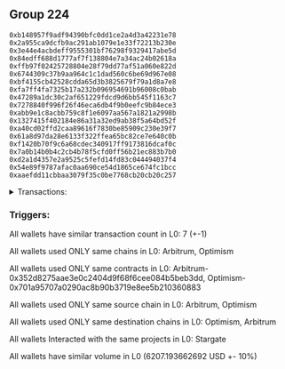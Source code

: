 ## Group 224

```0x85aef055b224cbdccc20d6bd34064bc8f1d927e0
0xb148957f9adf94390bfc0dd1ce2a4d3a42231e78
0x2a955ca9dcfb9ac291ab1079e1e33f72213b230e
0x3e44e4acbdeff9555301bf76298f9329417abe5d
0x84edff688d1777af7f138804e7a34ac24b02618a
0xffb97f02425728804e28f79dd77af51a060e822d
0x6744309c37b9aa964c1c1dad560c6be69d967e08
0xbf4155cb42528cdda65d3b3825679f79a1d8a7e8
0xfa7ff4fa7325b17a232b096954691b96008c0bab
0x47289a1dc30c2af651229fdcd9d6bb545f1163c7
0x7278840f996f26f46eca6db4f9b0eefc9b84ece3
0xabb9e1c8acbb759c8f1e6097aa567a1821a2998b
0x1327415f402184e86a31a32ed9ab38f5a64bd52f
0xa40cd02ffd2caa89616f7830be85909c230e39f7
0x61a8d97da28e6133f322ffea65bc82ce7e640c0b
0xf1420b70f9c6a68cdec340917ff9173816dcaf0c
0x7a0b14b0b4c2cb4b78f5cfd0ff56b21ec883b7b0
0xd2a1d4357e2a9525c5fefd14fd83c044494037f4
0x54e89f9787afac0aa690ce54d1865ce674fc1bcc
0xaaefdd11cbbaa3079f35c0be7768cb20cb20c257
```
<details>
<summary>Transactions:</summary>

Hashes: 

Wallet: 0x85aef055b224cbdccc20d6bd34064bc8f1d927e0

       Hash: 0xca065047dff1a19ec8798769c22b08d956bb924a8e5eb78473f703dda64dabce
         - source chain: Arbitrum
         - destination chain: Optimism
         - project: Stargate
         - contract: 0x352d8275aae3e0c2404d9f68f6cee084b5beb3dd
         - value USD: 101.4391
       Hash: 0x3de6a6a74937b1d0f14e4748ebddc6ce9bd067c31b324c7e607c80cacf4a27a3
         - source chain: Arbitrum
         - destination chain: Optimism
         - project: Stargate
         - contract: 0x352d8275aae3e0c2404d9f68f6cee084b5beb3dd
         - value USD: 1007.136038728
       Hash: 0x701e6d26c32115bd0e7bd4bc6b8005b77e13a4b90878caa19a34c95a2e2b5196
         - source chain: Arbitrum
         - destination chain: Optimism
         - project: Stargate
         - contract: 0x352d8275aae3e0c2404d9f68f6cee084b5beb3dd
         - value USD: 1007.875798185
       Hash: 0xb9e46e758c6664f8fbdba45703059c52f56997bfb595a19978f3a1b66a5495a5
         - source chain: Arbitrum
         - destination chain: Optimism
         - project: Stargate
         - contract: 0x352d8275aae3e0c2404d9f68f6cee084b5beb3dd
         - value USD: 1042.571193773
       Hash: 0xe3523dbe919a79850096612a99a04773248b829471f94f7ca444137cc34f0c82
         - source chain: Optimism
         - destination chain: Arbitrum
         - project: Stargate
         - contract: 0x701a95707a0290ac8b90b3719e8ee5b210360883
         - value USD: 960.676613225
       Hash: 0x8bdde174b822a7a946e0e0cef851e13622d3d1c9cfee4cc90da9b68dc1ce64b3
         - source chain: Optimism
         - destination chain: Arbitrum
         - project: Stargate
         - contract: 0x701a95707a0290ac8b90b3719e8ee5b210360883
         - value USD: 946.799377359
       Hash: 0x8a5e4b23cff30675c6d14cdb5a86c1fd58e88c58392628b50c34f224b94e8fda
         - source chain: Optimism
         - destination chain: Arbitrum
         - project: Stargate
         - contract: 0x701a95707a0290ac8b90b3719e8ee5b210360883
         - value USD: 1140.695541422
Wallet: 0xb148957f9adf94390bfc0dd1ce2a4d3a42231e78

       Hash:0x549a2662551ca91f1c61abf7ea783b0e9220b55d9c49df5c316ac75afcab9aa7
         - source chain: Arbitrum
         - destination chain: Optimism
         - project: Stargate
         - contract: 0x352d8275aae3e0c2404d9f68f6cee084b5beb3dd
         - value USD: 101.4391
       Hash:0x79a73bc6ee59b32d7e54b8e09de87a3990ebdcc034cba18dd56ed20379983bc0
         - source chain: Arbitrum
         - destination chain: Optimism
         - project: Stargate
         - contract: 0x352d8275aae3e0c2404d9f68f6cee084b5beb3dd
         - value USD: 1007.393615141
       Hash:0x41723eb8bfc10bf39d1a5539f302bffb4da0e8eaf741ce3deaf3fcb8f897685c
         - source chain: Arbitrum
         - destination chain: Optimism
         - project: Stargate
         - contract: 0x352d8275aae3e0c2404d9f68f6cee084b5beb3dd
         - value USD: 1013.207482739
       Hash:0xd22530352072447f3694d8a0106d9a59112e47258458cb178e491559b49d4e09
         - source chain: Arbitrum
         - destination chain: Optimism
         - project: Stargate
         - contract: 0x352d8275aae3e0c2404d9f68f6cee084b5beb3dd
         - value USD: 988.602802566
       Hash:0x18956690b09ba2a81f0a70f3b3e98a952ed7295d9460580c2e9729877590af84
         - source chain: Optimism
         - destination chain: Arbitrum
         - project: Stargate
         - contract: 0x701a95707a0290ac8b90b3719e8ee5b210360883
         - value USD: 958.331441316
       Hash:0xfade25dcf103595e46a8b46f984400a31d7a0b3ae846d6f3d3af0691fa1f21f6
         - source chain: Optimism
         - destination chain: Arbitrum
         - project: Stargate
         - contract: 0x701a95707a0290ac8b90b3719e8ee5b210360883
         - value USD: 951.754656915
       Hash:0xae56689a6c6cfbcf52b9288b3accc32e81150f684e658c42f1722b0e91db400b
         - source chain: Optimism
         - destination chain: Arbitrum
         - project: Stargate
         - contract: 0x701a95707a0290ac8b90b3719e8ee5b210360883
         - value USD: 1089.180258906
Wallet: 0x2a955ca9dcfb9ac291ab1079e1e33f72213b230e

       Hash:0xe205a5a8bed20484dadd4855cc169d3d0dde87408999a075e7f697bbce50f78e
         - source chain: Arbitrum
         - destination chain: Optimism
         - project: Stargate
         - contract: 0x352d8275aae3e0c2404d9f68f6cee084b5beb3dd
         - value USD: 101.63898
       Hash:0x4bd3a74c1cb57eb2867c24499788f1810c8dfff7f6058088d7b9ad5f741f1aa7
         - source chain: Arbitrum
         - destination chain: Optimism
         - project: Stargate
         - contract: 0x352d8275aae3e0c2404d9f68f6cee084b5beb3dd
         - value USD: 775.574843819
       Hash:0x646f9ac22629938b9ea7276b6ff8cf60a7fe81f05352e2671b7d674e719a4ef5
         - source chain: Arbitrum
         - destination chain: Optimism
         - project: Stargate
         - contract: 0x352d8275aae3e0c2404d9f68f6cee084b5beb3dd
         - value USD: 1139.714297946
       Hash:0x5c79ccf9f3a05bc8e1c6865924d495f65d1284ec852c16958ddcee06df7b1a3d
         - source chain: Arbitrum
         - destination chain: Optimism
         - project: Stargate
         - contract: 0x352d8275aae3e0c2404d9f68f6cee084b5beb3dd
         - value USD: 1075.910515542
       Hash:0xcb00827da24d570b6a3f385d4763b15639636948a99ca8498725fdc7cf4f0723
         - source chain: Optimism
         - destination chain: Arbitrum
         - project: Stargate
         - contract: 0x701a95707a0290ac8b90b3719e8ee5b210360883
         - value USD: 1057.535156789
       Hash:0x8f902d6013fa7274ae11e338ffd36daadd202e18005da8c378418bbd846dd0ad
         - source chain: Optimism
         - destination chain: Arbitrum
         - project: Stargate
         - contract: 0x701a95707a0290ac8b90b3719e8ee5b210360883
         - value USD: 946.078163403
       Hash:0x4cf455d8d7f34d38040f6199a56019031e50f3e2286b4011915d6c54163356ec
         - source chain: Optimism
         - destination chain: Arbitrum
         - project: Stargate
         - contract: 0x701a95707a0290ac8b90b3719e8ee5b210360883
         - value USD: 977.993502904
Wallet: 0x3e44e4acbdeff9555301bf76298f9329417abe5d

       Hash:0x4c44a4932ad13541eb0ee10786041f1c678c07c4cd11b401f1cec85f540ed8a4
         - source chain: Arbitrum
         - destination chain: Optimism
         - project: Stargate
         - contract: 0x352d8275aae3e0c2404d9f68f6cee084b5beb3dd
         - value USD: 101.4391
       Hash:0x93f88fd5ff82d0d49f8d1ebd55cb90fa5cda1ec3e1da81cbfb084e969aa6f052
         - source chain: Arbitrum
         - destination chain: Optimism
         - project: Stargate
         - contract: 0x352d8275aae3e0c2404d9f68f6cee084b5beb3dd
         - value USD: 945.727638702
       Hash:0x3915b119a50d4c9d4efe2bb7826cef6198054856adc5bda15b9ef6064f25eac2
         - source chain: Arbitrum
         - destination chain: Optimism
         - project: Stargate
         - contract: 0x352d8275aae3e0c2404d9f68f6cee084b5beb3dd
         - value USD: 1028.33089782
       Hash:0x33d92194e7ba1304518c2e52c8ca9453b45cb84ece7eef34a10800138c9136d8
         - source chain: Arbitrum
         - destination chain: Optimism
         - project: Stargate
         - contract: 0x352d8275aae3e0c2404d9f68f6cee084b5beb3dd
         - value USD: 1009.768479727
       Hash:0x581a773851e6d961100db4e729794a87828402f67d03d8073b8dd7fd9c2af5c6
         - source chain: Optimism
         - destination chain: Arbitrum
         - project: Stargate
         - contract: 0x701a95707a0290ac8b90b3719e8ee5b210360883
         - value USD: 1049.930519847
       Hash:0x01bc0e1bcf4971d66779a8aefacac5e5de626a220f65e974d44bca56cd770f18
         - source chain: Optimism
         - destination chain: Arbitrum
         - project: Stargate
         - contract: 0x701a95707a0290ac8b90b3719e8ee5b210360883
         - value USD: 960.676613225
       Hash:0x86980e1c9d7f1b536ee4d693bb3a3cb19dddbea09f12e0c8994801073bd35392
         - source chain: Optimism
         - destination chain: Arbitrum
         - project: Stargate
         - contract: 0x701a95707a0290ac8b90b3719e8ee5b210360883
         - value USD: 963.632246756
Wallet: 0x84edff688d1777af7f138804e7a34ac24b02618a

       Hash:0xb3eb9e3f6810de85ceb892c7f07ea8d84fd8ac1de00bdee106c9660b72ecb40e
         - source chain: Arbitrum
         - destination chain: Optimism
         - project: Stargate
         - contract: 0x352d8275aae3e0c2404d9f68f6cee084b5beb3dd
         - value USD: 103.48787
       Hash:0x5b40579ff3bc165e05ad2889340004578b818f31d9e7a50acd28fff85d3440b4
         - source chain: Arbitrum
         - destination chain: Optimism
         - project: Stargate
         - contract: 0x352d8275aae3e0c2404d9f68f6cee084b5beb3dd
         - value USD: 963.154253003
       Hash:0xf042e7e7ac5cf7623e852c746b4d6c0c6a7666333990b48982a888ca064f256e
         - source chain: Arbitrum
         - destination chain: Optimism
         - project: Stargate
         - contract: 0x352d8275aae3e0c2404d9f68f6cee084b5beb3dd
         - value USD: 1034.269873962
       Hash:0xbed106f18ac81c39b61a6ee3f24a45f262819f5c5b20cbb7db0045fd1decb403
         - source chain: Arbitrum
         - destination chain: Optimism
         - project: Stargate
         - contract: 0x352d8275aae3e0c2404d9f68f6cee084b5beb3dd
         - value USD: 1043.779467559
       Hash:0x15bd3abef54ddffb2b263e1cae782d432e0f774bbc6aa791268e9be54abc2d15
         - source chain: Optimism
         - destination chain: Arbitrum
         - project: Stargate
         - contract: 0x701a95707a0290ac8b90b3719e8ee5b210360883
         - value USD: 1060.527949393
       Hash:0x97657ad609f0c47460f505a95d76750ef85d5d10528c244cfacdc18d6693774d
         - source chain: Optimism
         - destination chain: Arbitrum
         - project: Stargate
         - contract: 0x701a95707a0290ac8b90b3719e8ee5b210360883
         - value USD: 1038.400908998
       Hash:0x4f48a79b2d9940700968af0966ea0368b8f531baee3d0f05c61fb509055329de
         - source chain: Optimism
         - destination chain: Arbitrum
         - project: Stargate
         - contract: 0x701a95707a0290ac8b90b3719e8ee5b210360883
         - value USD: 938.470195283
Wallet: 0xffb97f02425728804e28f79dd77af51a060e822d

       Hash:0xa53352543081b2d0d8ed4df144ee8a0ded8347752d710ee18fdd6ccf6d4e9bcd
         - source chain: Arbitrum
         - destination chain: Optimism
         - project: Stargate
         - contract: 0x352d8275aae3e0c2404d9f68f6cee084b5beb3dd
         - value USD: 103.48787
       Hash:0xdac56245e4c1b021d4538fdb5039edca5c4ef9461acabfb60c99b2d27bf62cb3
         - source chain: Arbitrum
         - destination chain: Optimism
         - project: Stargate
         - contract: 0x352d8275aae3e0c2404d9f68f6cee084b5beb3dd
         - value USD: 973.050093463
       Hash:0x4039083292a6c22f5d223ec347a8bcb91d8aebfc9935d69c6be19771153347bc
         - source chain: Arbitrum
         - destination chain: Optimism
         - project: Stargate
         - contract: 0x352d8275aae3e0c2404d9f68f6cee084b5beb3dd
         - value USD: 1058.800960874
       Hash:0x372d6640bb3eabcbae0f821d590fdb5bb2bcca1c350832397edb237d308d128e
         - source chain: Arbitrum
         - destination chain: Optimism
         - project: Stargate
         - contract: 0x352d8275aae3e0c2404d9f68f6cee084b5beb3dd
         - value USD: 961.122844052
       Hash:0x05a67549068d0787d70406e404df968f3f7c465a3d15a55bbf2ea6251f896271
         - source chain: Optimism
         - destination chain: Arbitrum
         - project: Stargate
         - contract: 0x701a95707a0290ac8b90b3719e8ee5b210360883
         - value USD: 1060.282638524
       Hash:0xbac698e2456326285ccdb10e3ff08b0f73e1bd8c6703d1527b6daa7b8bf82081
         - source chain: Optimism
         - destination chain: Arbitrum
         - project: Stargate
         - contract: 0x701a95707a0290ac8b90b3719e8ee5b210360883
         - value USD: 1009.738787049
       Hash:0x2abc24460a30ba9be0ec37a22695150b138cc08eec9ec7968ec685b206cde299
         - source chain: Optimism
         - destination chain: Arbitrum
         - project: Stargate
         - contract: 0x701a95707a0290ac8b90b3719e8ee5b210360883
         - value USD: 919.733154059
Wallet: 0x6744309c37b9aa964c1c1dad560c6be69d967e08

       Hash:0x4149f83b6496c27f623c014b8fee37aff5031cac275032910f10e603ccb37820
         - source chain: Arbitrum
         - destination chain: Optimism
         - project: Stargate
         - contract: 0x352d8275aae3e0c2404d9f68f6cee084b5beb3dd
         - value USD: 103.48787
       Hash:0x5202aa4335f3d0cf73159a5f19bee2fbbdec1a21b92f62e580b0a241b4b88365
         - source chain: Arbitrum
         - destination chain: Optimism
         - project: Stargate
         - contract: 0x352d8275aae3e0c2404d9f68f6cee084b5beb3dd
         - value USD: 1034.269873962
       Hash:0x6adeaf5e57f1dc18b8a04d310206f87efe419d7992a32623285158e128ace8b7
         - source chain: Arbitrum
         - destination chain: Optimism
         - project: Stargate
         - contract: 0x352d8275aae3e0c2404d9f68f6cee084b5beb3dd
         - value USD: 1006.346137729
       Hash:0xa888d976bf8d8500d236990ebeeab76b2fa3143cbd6ed75531108dd705eac99b
         - source chain: Arbitrum
         - destination chain: Optimism
         - project: Stargate
         - contract: 0x352d8275aae3e0c2404d9f68f6cee084b5beb3dd
         - value USD: 927.318440075
       Hash:0xae0681378d7aada70e2e85e3049d02e1b0a7da09afcd1dfbb4fbc9034c687f45
         - source chain: Optimism
         - destination chain: Arbitrum
         - project: Stargate
         - contract: 0x701a95707a0290ac8b90b3719e8ee5b210360883
         - value USD: 943.465602647
       Hash:0xfe0049d013f023ea3c5f7b14c5de0734d88490dc2ee036158667be57d008e516
         - source chain: Optimism
         - destination chain: Arbitrum
         - project: Stargate
         - contract: 0x701a95707a0290ac8b90b3719e8ee5b210360883
         - value USD: 1020.493215552
       Hash:0xc7f49fcd9eba03cbe2467b1067931062019a80bd1d0bc811e85aca2510b2688f
         - source chain: Optimism
         - destination chain: Arbitrum
         - project: Stargate
         - contract: 0x701a95707a0290ac8b90b3719e8ee5b210360883
         - value USD: 998.34117686
Wallet: 0xbf4155cb42528cdda65d3b3825679f79a1d8a7e8

       Hash:0x23bd40873a1d6a1234cd17502c12070a6808bd345f2eff4bc0ab388effda7bf6
         - source chain: Arbitrum
         - destination chain: Optimism
         - project: Stargate
         - contract: 0x352d8275aae3e0c2404d9f68f6cee084b5beb3dd
         - value USD: 103.28799
       Hash:0xd2c3304a06e667c4bf89f9c3ef1d77e6c30aad15c02d6415dc6e99f62b475593
         - source chain: Arbitrum
         - destination chain: Optimism
         - project: Stargate
         - contract: 0x352d8275aae3e0c2404d9f68f6cee084b5beb3dd
         - value USD: 994.895026359
       Hash:0xa95138d1f6d7c5928d13531e83efd86daba81692a069574663af5c105198d8c5
         - source chain: Arbitrum
         - destination chain: Optimism
         - project: Stargate
         - contract: 0x352d8275aae3e0c2404d9f68f6cee084b5beb3dd
         - value USD: 1006.598807925
       Hash:0x9eea495c3e191705284b776519b20425597f596edecf1a1b521062f6de23f1d9
         - source chain: Arbitrum
         - destination chain: Optimism
         - project: Stargate
         - contract: 0x352d8275aae3e0c2404d9f68f6cee084b5beb3dd
         - value USD: 973.824809841
       Hash:0xa49cee5faf600641d9f250097d787886e2bd34752a336957074804eb0c3671c5
         - source chain: Optimism
         - destination chain: Arbitrum
         - project: Stargate
         - contract: 0x701a95707a0290ac8b90b3719e8ee5b210360883
         - value USD: 919.670448342
       Hash:0xb5903936c94ce63b85b7e4e271dfdfeb5c905146fa4b863a2a1fb10ad6526cc0
         - source chain: Optimism
         - destination chain: Arbitrum
         - project: Stargate
         - contract: 0x701a95707a0290ac8b90b3719e8ee5b210360883
         - value USD: 1018.040106861
       Hash:0xe505df5dd0de9df76e39ef64790c2e4b99749edfd88550c4054c475f34be2536
         - source chain: Optimism
         - destination chain: Arbitrum
         - project: Stargate
         - contract: 0x701a95707a0290ac8b90b3719e8ee5b210360883
         - value USD: 1032.174163827
Wallet: 0xfa7ff4fa7325b17a232b096954691b96008c0bab

       Hash:0x072b156ff91e5c1cdd84b488b79777d81ff7f98b4da8b1b0fce01a1971288c83
         - source chain: Arbitrum
         - destination chain: Optimism
         - project: Stargate
         - contract: 0x352d8275aae3e0c2404d9f68f6cee084b5beb3dd
         - value USD: 101.9388
       Hash:0xd42b94e6b084b9c498a5d495349459dd3fbe387f675115946e1bb28f64c004fd
         - source chain: Arbitrum
         - destination chain: Optimism
         - project: Stargate
         - contract: 0x352d8275aae3e0c2404d9f68f6cee084b5beb3dd
         - value USD: 1058.800960874
       Hash:0xb173bcc5b49656332f5e95b40722621906e226d0dddbab3f9f26ee653f1f3d91
         - source chain: Arbitrum
         - destination chain: Optimism
         - project: Stargate
         - contract: 0x352d8275aae3e0c2404d9f68f6cee084b5beb3dd
         - value USD: 1058.761711135
       Hash:0x8d52fce71bcf0e13313d0d1a2177aa9d14ea2bec1a80d998dadb49c7df963039
         - source chain: Arbitrum
         - destination chain: Optimism
         - project: Stargate
         - contract: 0x352d8275aae3e0c2404d9f68f6cee084b5beb3dd
         - value USD: 912.726134735
       Hash:0x3f1a6166eafafb893f8ee8a98a0e4dd7485dcdad38ec3e1fd2ec7dc29c5c8351
         - source chain: Optimism
         - destination chain: Arbitrum
         - project: Stargate
         - contract: 0x701a95707a0290ac8b90b3719e8ee5b210360883
         - value USD: 1082.311554571
       Hash:0xd07ced59799d7c26e37977c9611c347ced842e0a2af47dceeb1083f639c7ba4e
         - source chain: Optimism
         - destination chain: Arbitrum
         - project: Stargate
         - contract: 0x701a95707a0290ac8b90b3719e8ee5b210360883
         - value USD: 1030.305650317
       Hash:0xdfbd55d367712ab7a13e805d42f97866b80cdd56f94fcd07df3c79696e5508ea
         - source chain: Optimism
         - destination chain: Arbitrum
         - project: Stargate
         - contract: 0x701a95707a0290ac8b90b3719e8ee5b210360883
         - value USD: 912.247608883
Wallet: 0x47289a1dc30c2af651229fdcd9d6bb545f1163c7

       Hash:0x5ed5fe4728c9913fe0e8d03e39d3759a0cd4c7b805bc6f39ec768c9cacaf55c2
         - source chain: Arbitrum
         - destination chain: Optimism
         - project: Stargate
         - contract: 0x352d8275aae3e0c2404d9f68f6cee084b5beb3dd
         - value USD: 102.18865
       Hash:0x3ea501b7534a5b02fe09c53c0597798df57fd0b52309692d378a1f503250831a
         - source chain: Arbitrum
         - destination chain: Optimism
         - project: Stargate
         - contract: 0x352d8275aae3e0c2404d9f68f6cee084b5beb3dd
         - value USD: 985.703228093
       Hash:0x0edbcd7385fab777f24c75652b97bbe50c3c3999d32c5c5f6f642ab63d693117
         - source chain: Arbitrum
         - destination chain: Optimism
         - project: Stargate
         - contract: 0x352d8275aae3e0c2404d9f68f6cee084b5beb3dd
         - value USD: 970.587172337
       Hash:0x03009a583a58c5f3572c42911029e902049e9ef33789cda56805d60bc6ff4b88
         - source chain: Arbitrum
         - destination chain: Optimism
         - project: Stargate
         - contract: 0x352d8275aae3e0c2404d9f68f6cee084b5beb3dd
         - value USD: 999.946217252
       Hash:0xbb2651b6744cdf661c3967fc13fd9044d33361519a7cc65c22246d4aab61adcb
         - source chain: Optimism
         - destination chain: Arbitrum
         - project: Stargate
         - contract: 0x701a95707a0290ac8b90b3719e8ee5b210360883
         - value USD: 948.12650916
       Hash:0xb0891c13cea7cb61b341e8381ce44c89088324bae816746f80a014e2b1f3b1e1
         - source chain: Optimism
         - destination chain: Arbitrum
         - project: Stargate
         - contract: 0x701a95707a0290ac8b90b3719e8ee5b210360883
         - value USD: 984.432517791
       Hash:0xea43c4aa15c797f46236e19cacb240bb2b3c314d3412acdbe444489ac57e8bdc
         - source chain: Optimism
         - destination chain: Arbitrum
         - project: Stargate
         - contract: 0x701a95707a0290ac8b90b3719e8ee5b210360883
         - value USD: 1019.017708062
Wallet: 0x7278840f996f26f46eca6db4f9b0eefc9b84ece3

       Hash:0xdb4d9643c6d5e33062b5757d7d727e617aa3c712ea5d6e8b0fbd6a0c5fe47343
         - source chain: Arbitrum
         - destination chain: Optimism
         - project: Stargate
         - contract: 0x352d8275aae3e0c2404d9f68f6cee084b5beb3dd
         - value USD: 102.28859
       Hash:0x64a37791f54ad43b5e7096b206ab6ba6f967eb0e39bdb33175f2d6a50240aa21
         - source chain: Arbitrum
         - destination chain: Optimism
         - project: Stargate
         - contract: 0x352d8275aae3e0c2404d9f68f6cee084b5beb3dd
         - value USD: 1055.376421141
       Hash:0x1a1c97abb799e2baf3886bb7479cc1da7eb251f1a0b715cad92b4b715e5d9031
         - source chain: Arbitrum
         - destination chain: Optimism
         - project: Stargate
         - contract: 0x352d8275aae3e0c2404d9f68f6cee084b5beb3dd
         - value USD: 919.047358735
       Hash:0x25b1434e005fa5b93a99cbfd7790c563a2329d7c2af076fe984acaf68d513e81
         - source chain: Arbitrum
         - destination chain: Optimism
         - project: Stargate
         - contract: 0x352d8275aae3e0c2404d9f68f6cee084b5beb3dd
         - value USD: 989.389726475
       Hash:0x36b1e5afada8af4a0b09d45c82ac453edd65a32440f215fabeaa8153ceeb9375
         - source chain: Optimism
         - destination chain: Arbitrum
         - project: Stargate
         - contract: 0x701a95707a0290ac8b90b3719e8ee5b210360883
         - value USD: 953.76865915
       Hash:0xec22873d24a20e587db8566fc5bc5f2e06c8c9281c7e0c22af2e874f5c58e13c
         - source chain: Optimism
         - destination chain: Arbitrum
         - project: Stargate
         - contract: 0x701a95707a0290ac8b90b3719e8ee5b210360883
         - value USD: 1005.774563404
       Hash:0x14afb849f6f225d3fd2c4bcb350702fd83b1d5b5393ac165b0f9650c5522a8bd
         - source chain: Optimism
         - destination chain: Arbitrum
         - project: Stargate
         - contract: 0x701a95707a0290ac8b90b3719e8ee5b210360883
         - value USD: 998.49777378
Wallet: 0xabb9e1c8acbb759c8f1e6097aa567a1821a2998b

       Hash:0xf51190352556d6d6c1a8c7e44d61aec13f6eb4f3f1c76ad649e32f8b4200c007
         - source chain: Arbitrum
         - destination chain: Optimism
         - project: Stargate
         - contract: 0x352d8275aae3e0c2404d9f68f6cee084b5beb3dd
         - value USD: 102.18865
       Hash:0xcd104d07585023339ce4809a170769eeb8a01917d9aae03290f48ceb106eab0f
         - source chain: Arbitrum
         - destination chain: Optimism
         - project: Stargate
         - contract: 0x352d8275aae3e0c2404d9f68f6cee084b5beb3dd
         - value USD: 1083.332047786
       Hash:0xae5df7a79976c74b3cd45e59ca6a0cde0d9b0cb3b76e37e5d8afe3d06a4aa043
         - source chain: Arbitrum
         - destination chain: Optimism
         - project: Stargate
         - contract: 0x352d8275aae3e0c2404d9f68f6cee084b5beb3dd
         - value USD: 906.42366141
       Hash:0x40821e08f43a0efb682cfc3354685caabd509453d13ab8c9b6820d8f0081d9fe
         - source chain: Arbitrum
         - destination chain: Optimism
         - project: Stargate
         - contract: 0x352d8275aae3e0c2404d9f68f6cee084b5beb3dd
         - value USD: 992.921852418
       Hash:0x9a0a4f7678117bc3cbd3159c8c06814f7937aba9b16390537314bc05acc37b98
         - source chain: Optimism
         - destination chain: Arbitrum
         - project: Stargate
         - contract: 0x701a95707a0290ac8b90b3719e8ee5b210360883
         - value USD: 1083.047487178
       Hash:0xe68a6622ee97d701a591e2509a6cc07bea01c7f275ec131c494449ac693f582b
         - source chain: Optimism
         - destination chain: Arbitrum
         - project: Stargate
         - contract: 0x701a95707a0290ac8b90b3719e8ee5b210360883
         - value USD: 1020.493215552
       Hash:0xbc247935a335ea1a3148491dcb10640e20a75a2ef18062d58ef576c3aacd904e
         - source chain: Optimism
         - destination chain: Arbitrum
         - project: Stargate
         - contract: 0x701a95707a0290ac8b90b3719e8ee5b210360883
         - value USD: 874.051773775
Wallet: 0x1327415f402184e86a31a32ed9ab38f5a64bd52f

       Hash:0xe57223a4e32a33bcb4d0e93969eb083287935190f6997449beeba42a85ba16ef
         - source chain: Arbitrum
         - destination chain: Optimism
         - project: Stargate
         - contract: 0x352d8275aae3e0c2404d9f68f6cee084b5beb3dd
         - value USD: 101.419112
       Hash:0x18e436b71259b3581ed7175f88f30aed7110aceff9665e21aa6d11aff6b0a1d4
         - source chain: Arbitrum
         - destination chain: Optimism
         - project: Stargate
         - contract: 0x352d8275aae3e0c2404d9f68f6cee084b5beb3dd
         - value USD: 984.338318417
       Hash:0x9da6530a1894d81bb2cc636c5196e130469798244eeccff2be37f648e8b43412
         - source chain: Arbitrum
         - destination chain: Optimism
         - project: Stargate
         - contract: 0x352d8275aae3e0c2404d9f68f6cee084b5beb3dd
         - value USD: 996.35462603
       Hash:0x5f2cbed3afa9e55a8dcb5cbce76b95e9205be6e1f47e94f27038b09a6453d004
         - source chain: Arbitrum
         - destination chain: Optimism
         - project: Stargate
         - contract: 0x352d8275aae3e0c2404d9f68f6cee084b5beb3dd
         - value USD: 990.275989987
       Hash:0xb65fa9463a8d0b08de1c17d0fd828218628760142fb9a875296ef17034883e28
         - source chain: Optimism
         - destination chain: Arbitrum
         - project: Stargate
         - contract: 0x701a95707a0290ac8b90b3719e8ee5b210360883
         - value USD: 1000.569066762
       Hash:0x6560482ef9ad4b248c98d59facd04ff22ad13c6272c1235ae09a46be1ca6fb87
         - source chain: Optimism
         - destination chain: Arbitrum
         - project: Stargate
         - contract: 0x701a95707a0290ac8b90b3719e8ee5b210360883
         - value USD: 990.162979693
       Hash:0x119620d298089176f0ba0f8f62654f7c89d62ebe493250aa20646ba86b271977
         - source chain: Optimism
         - destination chain: Arbitrum
         - project: Stargate
         - contract: 0x701a95707a0290ac8b90b3719e8ee5b210360883
         - value USD: 975.37230601
Wallet: 0xa40cd02ffd2caa89616f7830be85909c230e39f7

       Hash:0xda8de1355c1b5befa7d858538e50285af51d27a5968ea2abf8746921c142f986
         - source chain: Arbitrum
         - destination chain: Optimism
         - project: Stargate
         - contract: 0x352d8275aae3e0c2404d9f68f6cee084b5beb3dd
         - value USD: 101.33916
       Hash:0x4a84304623f156dcae59c5829bd64c7aec9f5c7a782d70d610b7619a0b3c88e3
         - source chain: Arbitrum
         - destination chain: Optimism
         - project: Stargate
         - contract: 0x352d8275aae3e0c2404d9f68f6cee084b5beb3dd
         - value USD: 984.464408204
       Hash:0x41f99cc7fff266bfea9738323d701e358333865c974171fbda7a5916f3fc36b9
         - source chain: Arbitrum
         - destination chain: Optimism
         - project: Stargate
         - contract: 0x352d8275aae3e0c2404d9f68f6cee084b5beb3dd
         - value USD: 1012.711954783
       Hash:0x3b5ad0d662cd4c84ab61ecc7f217c1da78f9d9eeccfec3ea262edf3511d6e207
         - source chain: Arbitrum
         - destination chain: Optimism
         - project: Stargate
         - contract: 0x352d8275aae3e0c2404d9f68f6cee084b5beb3dd
         - value USD: 1021.033253483
       Hash:0x10a13621a5fb66c427e312d211b97fae347c41d52841d050f6469062c4f65082
         - source chain: Optimism
         - destination chain: Arbitrum
         - project: Stargate
         - contract: 0x701a95707a0290ac8b90b3719e8ee5b210360883
         - value USD: 1003.294470518
       Hash:0x5a3b494e5a144d29033045edc70fe98a761bb19a500300fa52f149f392e0cecd
         - source chain: Optimism
         - destination chain: Arbitrum
         - project: Stargate
         - contract: 0x701a95707a0290ac8b90b3719e8ee5b210360883
         - value USD: 997.514946441
       Hash:0x810e6efa055447c358a283f015aa4227f4309966af8c7abf335b41a12ad5ff07
         - source chain: Optimism
         - destination chain: Arbitrum
         - project: Stargate
         - contract: 0x701a95707a0290ac8b90b3719e8ee5b210360883
         - value USD: 1011.97992386
Wallet: 0x61a8d97da28e6133f322ffea65bc82ce7e640c0b

       Hash:0x8a819e1a01acd1340c64f99125bcb50f6f6836e88373073a7b666ff8bd163fac
         - source chain: Arbitrum
         - destination chain: Optimism
         - project: Stargate
         - contract: 0x352d8275aae3e0c2404d9f68f6cee084b5beb3dd
         - value USD: 101.73892
       Hash:0x1f399f00a83f245dd70c7f783d56568d93f437249d299c2ae6f25a40a12c5a17
         - source chain: Arbitrum
         - destination chain: Optimism
         - project: Stargate
         - contract: 0x352d8275aae3e0c2404d9f68f6cee084b5beb3dd
         - value USD: 1002.830832975
       Hash:0x17af3fed6837178673ff95f8088ed2d8281a2a8328ac58900e0313cf55cb4093
         - source chain: Arbitrum
         - destination chain: Optimism
         - project: Stargate
         - contract: 0x352d8275aae3e0c2404d9f68f6cee084b5beb3dd
         - value USD: 960.676613225
       Hash:0xf5a97a50c2449ac10f4a25a5aa22166a2f059060946a3a7b8a08e8701c9196f2
         - source chain: Arbitrum
         - destination chain: Optimism
         - project: Stargate
         - contract: 0x352d8275aae3e0c2404d9f68f6cee084b5beb3dd
         - value USD: 1094.786320935
       Hash:0x74a4274bee7dcc1d0f1b20e8f1d0227a1245f23002f6b2d7794f31cd1d969996
         - source chain: Optimism
         - destination chain: Arbitrum
         - project: Stargate
         - contract: 0x701a95707a0290ac8b90b3719e8ee5b210360883
         - value USD: 985.384323963
       Hash:0x303e3a594e467b47bd4dc79780dcb9be24c27844f8b3c9e0242b4a75385a768d
         - source chain: Optimism
         - destination chain: Arbitrum
         - project: Stargate
         - contract: 0x701a95707a0290ac8b90b3719e8ee5b210360883
         - value USD: 1027.558168583
       Hash:0x2fe615f422727133039685ed564b6b63e3d5a8423f2b7323edf44629e069651d
         - source chain: Optimism
         - destination chain: Arbitrum
         - project: Stargate
         - contract: 0x701a95707a0290ac8b90b3719e8ee5b210360883
         - value USD: 1035.819262024
Wallet: 0xf1420b70f9c6a68cdec340917ff9173816dcaf0c

       Hash:0x01f11c52d1e9ac9ff437413d61e59cfb82f5a0608aaf5651b5d9150864e08916
         - source chain: Arbitrum
         - destination chain: Optimism
         - project: Stargate
         - contract: 0x352d8275aae3e0c2404d9f68f6cee084b5beb3dd
         - value USD: 103.277996
       Hash:0x525417f07070ddc922e31a7a0c3736bf451f24c2524a90856b4b3fe4cbd8a85d
         - source chain: Arbitrum
         - destination chain: Optimism
         - project: Stargate
         - contract: 0x352d8275aae3e0c2404d9f68f6cee084b5beb3dd
         - value USD: 1005.772110296
       Hash:0x4ffe345f024123a43187ab89557f86710df63871f2b17842b96b933dbcff25de
         - source chain: Arbitrum
         - destination chain: Optimism
         - project: Stargate
         - contract: 0x352d8275aae3e0c2404d9f68f6cee084b5beb3dd
         - value USD: 985.384323963
       Hash:0xd96cb6d8005f19d789eb170f408ce6678bc8274f41cbda119085cb4d763f903a
         - source chain: Arbitrum
         - destination chain: Optimism
         - project: Stargate
         - contract: 0x352d8275aae3e0c2404d9f68f6cee084b5beb3dd
         - value USD: 1051.89032248
       Hash:0x00740ee2db49b1cba2451c18a64cad7c9257e2c8c0d73cd3c6fe150686a530e2
         - source chain: Optimism
         - destination chain: Arbitrum
         - project: Stargate
         - contract: 0x701a95707a0290ac8b90b3719e8ee5b210360883
         - value USD: 1006.265185143
       Hash:0xdf5f824f519b49e5d7f0e7c4175640bb3504a3837d0a02c4a618c87831aa199d
         - source chain: Optimism
         - destination chain: Arbitrum
         - project: Stargate
         - contract: 0x701a95707a0290ac8b90b3719e8ee5b210360883
         - value USD: 1058.025778528
       Hash:0x05efdb1b9ac21f8186d87220e745c36c3ba73f7e69678927cebeb7f5f41ff408
         - source chain: Optimism
         - destination chain: Arbitrum
         - project: Stargate
         - contract: 0x701a95707a0290ac8b90b3719e8ee5b210360883
         - value USD: 973.85072326
Wallet: 0x7a0b14b0b4c2cb4b78f5cfd0ff56b21ec883b7b0

       Hash:0xfa1b18c8df17c17777e4b0af9e0dad42165d227fc884a081bc206b541b8731b2
         - source chain: Arbitrum
         - destination chain: Optimism
         - project: Stargate
         - contract: 0x352d8275aae3e0c2404d9f68f6cee084b5beb3dd
         - value USD: 102.48847
       Hash:0xaa87e0ce37cf31253c1029b5c423ac4c160e34bd0de2b51714c342e15f77179e
         - source chain: Arbitrum
         - destination chain: Optimism
         - project: Stargate
         - contract: 0x352d8275aae3e0c2404d9f68f6cee084b5beb3dd
         - value USD: 896.827100209
       Hash:0x99f8dee847ed07b07d0b85e182bafbc5475e9607e24a83ae3bf03fac28a9047d
         - source chain: Arbitrum
         - destination chain: Optimism
         - project: Stargate
         - contract: 0x352d8275aae3e0c2404d9f68f6cee084b5beb3dd
         - value USD: 943.563726995
       Hash:0xd0972b01147b63273699b2d33838703f80ebd809855158758411161ea8f8ce19
         - source chain: Arbitrum
         - destination chain: Optimism
         - project: Stargate
         - contract: 0x352d8275aae3e0c2404d9f68f6cee084b5beb3dd
         - value USD: 1192.126221093
       Hash:0xeca1465cde51f86ed49daf11ef7235a0a971362adc308c399b9170fdfc7d6859
         - source chain: Optimism
         - destination chain: Arbitrum
         - project: Stargate
         - contract: 0x701a95707a0290ac8b90b3719e8ee5b210360883
         - value USD: 1043.380719641
       Hash:0xd7e530f245ec9753341bbee04d3005b3487fc2b75f3e43a2ce218350e0b6398e
         - source chain: Optimism
         - destination chain: Arbitrum
         - project: Stargate
         - contract: 0x701a95707a0290ac8b90b3719e8ee5b210360883
         - value USD: 985.207700137
       Hash:0x1416d66bc6ecacf162e20906b569fed6fe94204f8a8d122e5df241b0d726b33c
         - source chain: Optimism
         - destination chain: Arbitrum
         - project: Stargate
         - contract: 0x701a95707a0290ac8b90b3719e8ee5b210360883
         - value USD: 999.907246972
Wallet: 0xd2a1d4357e2a9525c5fefd14fd83c044494037f4

       Hash:0x18ae8c907718cc9b71c52872e0d441233e55c24dd169cd52b75732ca00c6a6a4
         - source chain: Arbitrum
         - destination chain: Optimism
         - project: Stargate
         - contract: 0x352d8275aae3e0c2404d9f68f6cee084b5beb3dd
         - value USD: 101.419112
       Hash:0xc9c55cb3493baab812e9a1c8ded102d554837d169ef5806b20fe6c5b9a80aa26
         - source chain: Arbitrum
         - destination chain: Optimism
         - project: Stargate
         - contract: 0x352d8275aae3e0c2404d9f68f6cee084b5beb3dd
         - value USD: 923.987919639
       Hash:0x140bb7e1dc877c591ffbe02ddb70eea71b05af11f2a6562eeadde035b97e0579
         - source chain: Arbitrum
         - destination chain: Optimism
         - project: Stargate
         - contract: 0x352d8275aae3e0c2404d9f68f6cee084b5beb3dd
         - value USD: 1063.005589171
       Hash:0xc31ac8f8f1f6c8459a83d7eab21e55a88bcf8b1a5728b6727a201f6fc3b6d5c7
         - source chain: Arbitrum
         - destination chain: Optimism
         - project: Stargate
         - contract: 0x352d8275aae3e0c2404d9f68f6cee084b5beb3dd
         - value USD: 965.753039518
       Hash:0xe755c4a1de7858dd99b3ce94d7c4c315ac9899e550fb5eae746aa888c6c2cce6
         - source chain: Optimism
         - destination chain: Arbitrum
         - project: Stargate
         - contract: 0x701a95707a0290ac8b90b3719e8ee5b210360883
         - value USD: 988.602802566
       Hash:0x133b1bc78348a0f6f3777bfe9187b02ae9dd7c337f93b4323d6a2b4bf27da840
         - source chain: Optimism
         - destination chain: Arbitrum
         - project: Stargate
         - contract: 0x701a95707a0290ac8b90b3719e8ee5b210360883
         - value USD: 945.182778731
       Hash:0xc6fbb9a351c1877f2a834d3da01e269a0b676de1760c2cad7b0dfe029171cd94
         - source chain: Optimism
         - destination chain: Arbitrum
         - project: Stargate
         - contract: 0x701a95707a0290ac8b90b3719e8ee5b210360883
         - value USD: 1012.433295601
Wallet: 0x54e89f9787afac0aa690ce54d1865ce674fc1bcc

       Hash:0x93aa6ad8d0e868b6dde586b89db63b4cde564a4dc8ee88d48a5bf76f71de930f
         - source chain: Arbitrum
         - destination chain: Optimism
         - project: Stargate
         - contract: 0x352d8275aae3e0c2404d9f68f6cee084b5beb3dd
         - value USD: 101.419112
       Hash:0x89df5781cc1cce7b3c9e75be12460963c9a236aa9c54e7862f6ccf7a6d93c429
         - source chain: Arbitrum
         - destination chain: Optimism
         - project: Stargate
         - contract: 0x352d8275aae3e0c2404d9f68f6cee084b5beb3dd
         - value USD: 945.796055904
       Hash:0x6dac2fa50bb73671b9ec3349eebde53f9ca79603fe657624f1a464a50c325ea4
         - source chain: Arbitrum
         - destination chain: Optimism
         - project: Stargate
         - contract: 0x352d8275aae3e0c2404d9f68f6cee084b5beb3dd
         - value USD: 1033.028600964
       Hash:0x9c8a0735d19b85e63480dd944fe6c1b045349fd178b8cf58b89d3e8d34babf2f
         - source chain: Arbitrum
         - destination chain: Optimism
         - project: Stargate
         - contract: 0x352d8275aae3e0c2404d9f68f6cee084b5beb3dd
         - value USD: 967.457801067
       Hash:0xfac73b334f18143cc3e80d44116b7b885cbb99a400df5a4d7541dc84aa611059
         - source chain: Optimism
         - destination chain: Arbitrum
         - project: Stargate
         - contract: 0x701a95707a0290ac8b90b3719e8ee5b210360883
         - value USD: 986.149693875
       Hash:0x9e3e823abd15d48a76a3142ec2c8354ad8b2e6bfbd6d7287eb66f3a392b34e0e
         - source chain: Optimism
         - destination chain: Arbitrum
         - project: Stargate
         - contract: 0x701a95707a0290ac8b90b3719e8ee5b210360883
         - value USD: 1060.969508957
       Hash:0xad462e7aac6d68da5aaa60d0c5c1afbae8d16825d3a9bab21012dff76e3bdf15
         - source chain: Optimism
         - destination chain: Arbitrum
         - project: Stargate
         - contract: 0x701a95707a0290ac8b90b3719e8ee5b210360883
         - value USD: 892.645045302
Wallet: 0xaaefdd11cbbaa3079f35c0be7768cb20cb20c257

       Hash:0xa7bf79cbaf8fc34b2c8ef8dd3b758eab70b3713309d98b72f02e7ee90dcde619
         - source chain: Arbitrum
         - destination chain: Optimism
         - project: Stargate
         - contract: 0x352d8275aae3e0c2404d9f68f6cee084b5beb3dd
         - value USD: 101.48907
       Hash:0x75b38358699f58e28ccb31547328fb655da9d17d023fd1ba9aaf71a06e6cc6da
         - source chain: Arbitrum
         - destination chain: Optimism
         - project: Stargate
         - contract: 0x352d8275aae3e0c2404d9f68f6cee084b5beb3dd
         - value USD: 1109.295750174
       Hash:0x296d78bad533aed63b6f27fc0ceddf2ce403e1aaa5dd960c80f652d82f47d081
         - source chain: Arbitrum
         - destination chain: Optimism
         - project: Stargate
         - contract: 0x352d8275aae3e0c2404d9f68f6cee084b5beb3dd
         - value USD: 968.732622167
       Hash:0xc065f6a6250e5ac9ac3ea090073172168b6f2b5fc7c6640c091387361df208c5
         - source chain: Arbitrum
         - destination chain: Optimism
         - project: Stargate
         - contract: 0x352d8275aae3e0c2404d9f68f6cee084b5beb3dd
         - value USD: 944.820625567
       Hash:0x8e31c52eba667625733779155e9f56bd3f3a1792c0d24bd4f0f555defa0e637e
         - source chain: Optimism
         - destination chain: Arbitrum
         - project: Stargate
         - contract: 0x701a95707a0290ac8b90b3719e8ee5b210360883
         - value USD: 1109.344812348
       Hash:0x41eee92ec89b22d315eef938e5f72329bbeb12a2430731ad0c912b39fac2f498
         - source chain: Optimism
         - destination chain: Arbitrum
         - project: Stargate
         - contract: 0x701a95707a0290ac8b90b3719e8ee5b210360883
         - value USD: 981.243476492
       Hash:0xe9eaf844ecc061f99115b16225563e66242a57a39a223265081afefb5a987e2a
         - source chain: Optimism
         - destination chain: Arbitrum
         - project: Stargate
         - contract: 0x701a95707a0290ac8b90b3719e8ee5b210360883
         - value USD: 928.576837148

</details>


### Triggers: 
All wallets have similar transaction count in L0: 7 (+-1)

All wallets used ONLY same chains in L0: Arbitrum, Optimism

All wallets used ONLY same contracts in L0: Arbitrum-0x352d8275aae3e0c2404d9f68f6cee084b5beb3dd, Optimism-0x701a95707a0290ac8b90b3719e8ee5b210360883

All wallets used ONLY same source chain in L0: Arbitrum, Optimism

All wallets used ONLY same destination chains in L0: Optimism, Arbitrum

All wallets Interacted with the same projects in L0: Stargate

All wallets have similar volume in L0 (6207.193662692 USD +- 10%)

